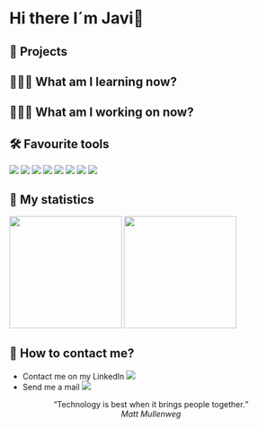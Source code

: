 # Hi there I´m Javi👋

## 🚀 Projects

## 👨🏼‍🎓 What am I learning now?

## 🧑🏼‍💻 What am I working on now?

## 🛠 Favourite tools
![](https://img.shields.io/badge/Code-Python-informational?style=flat&logo=Python&logoColor=white&color=2bbc8a)
![](https://img.shields.io/badge/Code-Java-informational?style=flat&logo=Java&logoColor=white&color=2bbc8a)
![](https://img.shields.io/badge/Code-Swift-informational?style=flat&logo=Swift&logoColor=white&color=2bbc8a)
![](https://img.shields.io/badge/Code-Kotlin-informational?style=flat&logo=Kotlin&logoColor=white&color=2bbc8a)
![](https://img.shields.io/badge/Gadget-Arduino-informational?style=flat&logo=Arduino&logoColor=white&color=2bbc8a)
![](https://img.shields.io/badge/Tools-MySQL-informational?style=flat&logo=MySQL&logoColor=white&color=2bbc8a)
![](https://img.shields.io/badge/Tools-Firebase-informational?style=flat&logo=Firebase&logoColor=white&color=2bbc8a)
![](https://img.shields.io/badge/Gadget-RaspberryPi-informational?style=flat&logo=Raspberrypi&logoColor=white&color=2bbc8a)


## 💬 My statistics
<div align=”center”>
  <img height="200" src="https://github-readme-stats.vercel.app/api/top-langs/?username=JSisques&theme=dark&layout=compact" />
  <img height = "200" src="https://github-readme-stats.vercel.app/api?username=JSisques&theme=dark" />
</div>

## 💬 How to contact me?
- Contact me on my LinkedIn [![](https://img.shields.io/badge/-LinkedIn-informational?style=flat&logo=Linkedin&logoColor=white&color=2bbc8a)](https://www.linkedin.com/in/javier-plaza-sisqués-b79367172)
- Send me a mail [![](https://img.shields.io/badge/-Gmail-informational?style=flat&logo=Gmail&logoColor=white&color=2bbc8a)](javierplazasisques@gmail.com)



<p align="center">
  <q>Technology is best when it brings people together.</q>
  </br>
  <cite>Matt Mullenweg</cite>
</p>

<!--
**JSisques/JSisques** is a ✨ _special_ ✨ repository because its `README.md` (this file) appears on your GitHub profile.

Here are some ideas to get you started:

- 🔭 I’m currently working on ...
- 🌱 I’m currently learning ...
- 👯 I’m looking to collaborate on ...
- 🤔 I’m looking for help with ...
- 💬 Ask me about ...
- 📫 How to reach me: ...
- 😄 Pronouns: ...
- ⚡ Fun fact: ...
-->
